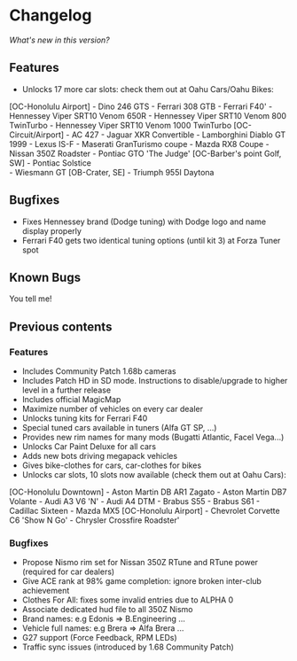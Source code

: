 # Changelog

*What's new in this version?*


## Features

- Unlocks 17 more car slots: check them out at Oahu Cars/Oahu Bikes:

[OC-Honolulu Airport]
    - Dino 246 GTS
    - Ferrari 308 GTB
    - Ferrari F40'
    - Hennessey Viper SRT10 Venom 650R
    - Hennessey Viper SRT10 Venom 800 TwinTurbo
    - Hennessey Viper SRT10 Venom 1000 TwinTurbo 
[OC-Circuit/Airport]
    - AC 427
    - Jaguar XKR Convertible
    - Lamborghini Diablo GT 1999
    - Lexus IS-F
    - Maserati GranTurismo coupe
    - Mazda RX8 Coupe
    - Nissan 350Z Roadster
    - Pontiac GTO 'The Judge'
[OC-Barber's point Golf, SW]
    - Pontiac Solstice     
    - Wiesmann GT 
[OB-Crater, SE]
    - Triumph 955I Daytona 


## Bugfixes

- Fixes Hennessey brand (Dodge tuning) with Dodge logo and name display properly
- Ferrari F40 gets two identical tuning options (until kit 3) at Forza Tuner spot


## Known Bugs

You tell me!


## Previous contents

### Features

- Includes Community Patch 1.68b cameras
- Includes Patch HD in SD mode. Instructions to disable/upgrade to higher level in a further release
- Includes official MagicMap
- Maximize number of vehicles on every car dealer
- Unlocks tuning kits for Ferrari F40
- Special tuned cars available in tuners (Alfa GT SP, ...)
- Provides new rim names for many mods (Bugatti Atlantic, Facel Vega...)
- Unlocks Car Paint Deluxe for all cars
- Adds new bots driving megapack vehicles
- Gives bike-clothes for cars, car-clothes for bikes
- Unlocks car slots, 10 slots now available (check them out at Oahu Cars):
 
[OC-Honolulu Downtown]
    - Aston Martin DB AR1 Zagato 
    - Aston Martin DB7 Volante
    - Audi A3 V6 'N'
    - Audi A4 DTM
    - Brabus S55
    - Brabus S61
    - Cadillac Sixteen
    - Mazda MX5
[OC-Honolulu Airport]
    - Chevrolet Corvette C6 'Show N Go'
    - Chrysler Crossfire Roadster'


### Bugfixes

- Propose Nismo rim set for Nissan 350Z RTune and RTune power (required for car dealers)
- Give ACE rank at 98% game completion: ignore broken inter-club achievement
- Clothes For All: fixes some invalid entries due to ALPHA 0
- Associate dedicated hud file to all 350Z Nismo
- Brand names: e.g Edonis => B.Engineering ...
- Vehicle full names: e.g Brera => Alfa Brera ...
- G27 support (Force Feedback, RPM LEDs)
- Traffic sync issues (introduced by 1.68 Community Patch) 

